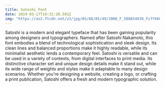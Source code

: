 ```yaml
---
title: Satoshi Font
date: 2019-03-17T19:31:20.591Z
img: "https://as2.ftcdn.net/v2/jpg/05/88/85/49/1000_F_588854930_Fs7YX6QysTIVOF888nR4dwVX3SKRpcU7.jpg"
---
```


Satoshi is a modern and elegant typeface that has been gaining popularity among designers and typographers. Named after Satoshi Nakamoto, this font embodies a blend of technological sophistication and sleek design. Its clean lines and balanced proportions make it highly readable, while its minimalist aesthetic lends a contemporary feel. Satoshi is versatile and can be used in a variety of contexts, from digital interfaces to print media. Its distinctive character set and unique design details make it stand out, while its wide range of weights and styles make it adaptable to many design scenarios. Whether you're designing a website, creating a logo, or crafting a print publication, Satoshi offers a fresh and modern typographic solution.
